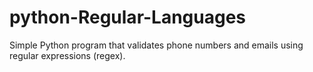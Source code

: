 # python-Regular-Languages
Simple Python program that validates phone numbers and emails using regular expressions (regex).
